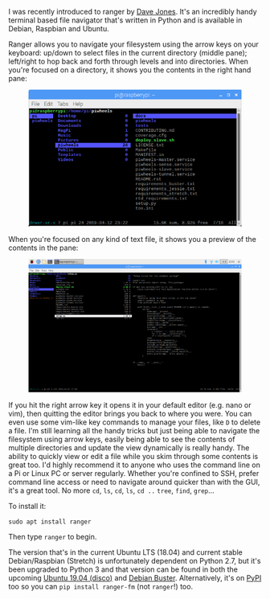 I was recently introduced to ranger by [Dave Jones](https://twitter.com/waveform80). It's an
incredibly handy terminal based file navigator that's written in Python and is available in Debian,
Raspbian and Ubuntu.

Ranger allows you to navigate your filesystem using the arrow keys on your keyboard: up/down to
select files in the current directory (middle pane); left/right to hop back and forth through levels
and into directories. When you're focused on a directory, it shows you the contents in the right
hand pane:

<figure class="wp-block-image">
<img src="images/2019-04-14-233911_1440x900_scrot.png" />
</figure>

When you're focused on any kind of text file, it shows you a preview of the contents in the pane:

<figure class="wp-block-image">
<img src="images/2019-04-14-234053_1440x900_scrot.png" />
</figure>

If you hit the right arrow key it opens it in your default editor (e.g. nano or vim), then quitting
the editor brings you back to where you were. You can even use some vim-like key commands to manage
your files, like `D` to delete a file. I'm still learning all the handy tricks but just being able
to navigate the filesystem using arrow keys, easily being able to see the contents of multiple
directories and update the view dynamically is really handy. The ability to quickly view or edit a
file while you skim through some contents is great too. I'd highly recommend it to anyone who uses
the command line on a Pi or Linux PC or server regularly. Whether you're confined to SSH, prefer
command line access or need to navigate around quicker than with the GUI, it's a great tool. No more
`cd`, `ls`, `cd`, `ls`, `cd ..` `tree`, `find`, `grep`...

To install it:

```
sudo apt install ranger
```

Then type `ranger` to begin.

The version that's in the current Ubuntu LTS (18.04) and current stable Debian/Raspbian (Stretch) is
unfortunately dependent on Python 2.7, but it's been upgraded to Python 3 and that version can be
found in both the upcoming [Ubuntu 19.04 (disco)](https://packages.ubuntu.com/disco/ranger) and
[Debian Buster](https://packages.debian.org/buster/ranger). Alternatively, it's on
[PyPI](https://pypi.org/project/ranger-fm/#files) too so you can `pip install ranger-fm` (not
`ranger`!) too.
